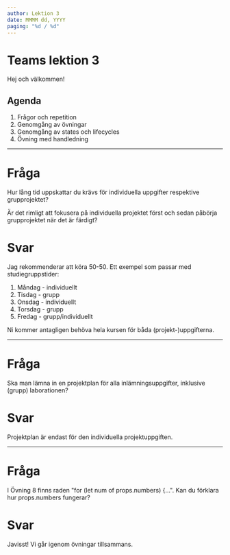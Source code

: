 ```yaml
---
author: Lektion 3
date: MMMM dd, YYYY
paging: "%d / %d"
---
```


# Teams lektion 3

Hej och välkommen!

## Agenda

1. Frågor och repetition
2. Genomgång av övningar
3. Genomgång av states och lifecycles
4. Övning med handledning

---

# Fråga

Hur lång tid uppskattar du krävs för individuella uppgifter respektive grupprojektet? 

Är det rimligt att fokusera på individuella projektet först och sedan påbörja grupprojektet när det är färdigt?

# Svar

Jag rekommenderar att köra 50-50. Ett exempel som passar med studiegruppstider:
1. Måndag - individuellt
2. Tisdag - grupp
3. Onsdag - individuellt
4. Torsdag - grupp
5. Fredag - grupp/individuellt

Ni kommer antagligen behöva hela kursen för båda (projekt-)uppgifterna.

---

# Fråga

Ska man lämna in en projektplan för alla inlämningsuppgifter, inklusive (grupp) laborationen?

# Svar

Projektplan är endast för den individuella projektuppgiften.

---

# Fråga

I Övning 8 finns raden "for (let num of props.numbers) {...". Kan du förklara hur props.numbers fungerar?

# Svar

Javisst! Vi går igenom övningar tillsammans.
